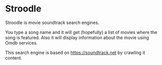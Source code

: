 # Stroodle
Stroodle is movie soundtrack search engines.

You type a song name and it will get (hopefully) a list of movies where the song is featured.
Also it will display information about the movie using Omdb services.

This search engine is based on https://soundtrack.net by crawling it content.